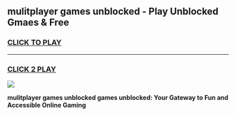 
## mulitplayer games unblocked - Play Unblocked Gmaes & Free
<h3>
<a href="https://premium.freeplayer.one?title=mulitplayer_games_unblocked&ref=20F">CLICK TO PLAY</a></h3>
<hr>

<h3>
<a href="https://premium.freeplayer.one?title=mulitplayer_games_unblocked&ref=20F">CLICK 2 PLAY</a>
  
</h3>

<a href="https://premium.freeplayer.one?title=mulitplayer_games_unblocked&ref=20F/"><img src="https://clearcache.store/games.png"></a>


**mulitplayer games unblocked games unblocked: Your Gateway to Fun and Accessible Online Gaming**
